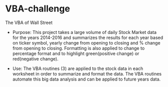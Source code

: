 # VBA-challenge
The VBA of Wall Street

* Purpose: This project takes a large volume of daily Stock Market data for the years 2014-2016 and summarizes the results for each year based on ticker symbol, yearly change from opening to closing and % change from opening to closing. Formatting is also applied to change to percentage format and to highlight green(positive change) or red(negative change). 

* Use: The VBA routines (3) are applied to the stock data in each worksheet in order to summarize and format the data. The VBA routines automate this big data analysis and can be applied to future years data. 
